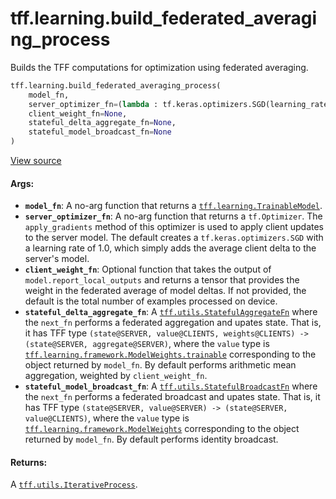 <div itemscope itemtype="http://developers.google.com/ReferenceObject">
<meta itemprop="name" content="tff.learning.build_federated_averaging_process" />
<meta itemprop="path" content="Stable" />
</div>

# tff.learning.build_federated_averaging_process

Builds the TFF computations for optimization using federated averaging.

```python
tff.learning.build_federated_averaging_process(
    model_fn,
    server_optimizer_fn=(lambda : tf.keras.optimizers.SGD(learning_rate=1.0)),
    client_weight_fn=None,
    stateful_delta_aggregate_fn=None,
    stateful_model_broadcast_fn=None
)
```

<a target="_blank" href="http://github.com/tensorflow/federated/tree/master/tensorflow_federated/python/learning/federated_averaging.py">View
source</a>

<!-- Placeholder for "Used in" -->

#### Args:

*   <b>`model_fn`</b>: A no-arg function that returns a
    <a href="../../tff/learning/TrainableModel.md"><code>tff.learning.TrainableModel</code></a>.
*   <b>`server_optimizer_fn`</b>: A no-arg function that returns a
    `tf.Optimizer`. The `apply_gradients` method of this optimizer is used to
    apply client updates to the server model. The default creates a
    `tf.keras.optimizers.SGD` with a learning rate of 1.0, which simply adds the
    average client delta to the server's model.
*   <b>`client_weight_fn`</b>: Optional function that takes the output of
    `model.report_local_outputs` and returns a tensor that provides the weight
    in the federated average of model deltas. If not provided, the default is
    the total number of examples processed on device.
*   <b>`stateful_delta_aggregate_fn`</b>: A
    <a href="../../tff/utils/StatefulAggregateFn.md"><code>tff.utils.StatefulAggregateFn</code></a>
    where the `next_fn` performs a federated aggregation and upates state. That
    is, it has TFF type `(state@SERVER, value@CLIENTS, weights@CLIENTS) ->
    (state@SERVER, aggregate@SERVER)`, where the `value` type is
    <a href="../../tff/learning/framework/ModelWeights.md#trainable"><code>tff.learning.framework.ModelWeights.trainable</code></a>
    corresponding to the object returned by `model_fn`. By default performs
    arithmetic mean aggregation, weighted by `client_weight_fn`.
*   <b>`stateful_model_broadcast_fn`</b>: A
    <a href="../../tff/utils/StatefulBroadcastFn.md"><code>tff.utils.StatefulBroadcastFn</code></a>
    where the `next_fn` performs a federated broadcast and upates state. That
    is, it has TFF type `(state@SERVER, value@SERVER) -> (state@SERVER,
    value@CLIENTS)`, where the `value` type is
    <a href="../../tff/learning/framework/ModelWeights.md"><code>tff.learning.framework.ModelWeights</code></a>
    corresponding to the object returned by `model_fn`. By default performs
    identity broadcast.

#### Returns:

A
<a href="../../tff/utils/IterativeProcess.md"><code>tff.utils.IterativeProcess</code></a>.
